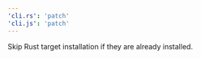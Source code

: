 ```yaml
---
'cli.rs': 'patch'
'cli.js': 'patch'
---
```


Skip Rust target installation if they are already installed.
